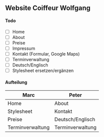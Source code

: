 Website Coiffeur Wolfgang
----

#### Todo

- [ ] Home
- [ ] About
- [ ] Preise
- [ ] Impressum
- [ ] Kontakt (Formular, Google Maps)
- [ ] Terminverwaltung
- [ ] Deutsch/Englisch
- [ ] Stylesheet ersetzen/ergänzen

#### Aufteilung

| Marc | Peter|
|--------|--------|
|   Home     |  About      |
|Stylesheet| Kontakt|
|Preise|Deutsch/Englisch|
|Terminverwaltung|Terminverwaltung|
